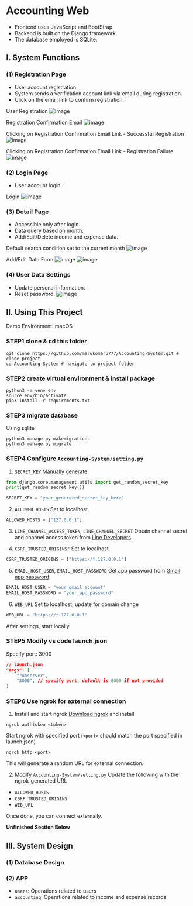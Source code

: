 # Accounting Web
- Frontend uses JavaScript and BootStrap.
- Backend is built on the Django framework.
- The database employed is SQLite.

## I. System Functions
### (1) Registration Page
- User account registration.
- System sends a verification account link via email during registration.
- Click on the email link to confirm registration.

User Registration
![image](./readme_assets/registration.png)

Registration Confirmation Email
![image](./readme_assets/reg_confirm_mail.png)

Clicking on Registration Confirmation Email Link - Successful Registration
![image](./readme_assets/reg_success.png)

Clicking on Registration Confirmation Email Link - Registration Failure
![image](./readme_assets/reg_fail.png)

### (2) Login Page
- User account login.

Login
![image](./readme_assets/login.png)

### (3) Detail Page
- Accessible only after login.
- Data query based on month.
- Add/Edit/Delete income and expense data.

Default search condition set to the current month
![image](./readme_assets/detail.png)

Add/Edit Data Form
![image](./readme_assets/detail-insert.png)
![image](./readme_assets/detail-update.png)

### (4) User Data Settings
- Update personal information.
- Reset password.
![image](./readme_assets/user-info.png)

## II. Using This Project
Demo Environment: macOS
### STEP1 clone & cd this folder
```shell
git clone https://github.com/marukomaru777/Accounting-System.git # clone project
cd Accounting-System # navigate to project folder
```

### STEP2 create virtual environment & install package
```shell
python3 -m venv env
source env/bin/activate
pip3 install -r requirements.txt
```

### STEP3 migrate database
Using sqlite
```shell
python3 manage.py makemigrations
python3 manage.py migrate
```

### STEP4 Configure `Accounting-System/setting.py`
1. `SECRET_KEY`
Manually generate
```python
from django.core.management.utils import get_random_secret_key
print(get_random_secret_key())
```

```python
SECRET_KEY = "your_generated_secret_key_here"
```

2. `ALLOWED_HOSTS`
Set to localhost
```python
ALLOWED_HOSTS = ["127.0.0.1"]
```

3. `LINE_CHANNEL_ACCESS_TOKEN`, `LINE_CHANNEL_SECRET`
Obtain channel secret and channel access token from [Line Developers](https://developers.line.me/console/).

4. `CSRF_TRUSTED_ORIGINS"`
Set to localhost
```python
CSRF_TRUSTED_ORIGINS = ["https://*.127.0.0.1"]
```

5. `EMAIL_HOST_USER`, `EMAIL_HOST_PASSWORD`
Get app password from [Gmail app password](https://dev.to/krishnaa192/creating-google-app-password-for-django-project-4oj3).
```python
EMAIL_HOST_USER = "your_gmail_account"
EMAIL_HOST_PASSWORD = "your_app_password"
```

6. `WEB_URL`
Set to localhost; update for domain change
```python
WEB_URL = "https://*.127.0.0.1"
```

After settings, start locally.

### STEP5 Modify vs code launch.json
Specify port: 3000
```json
// launch.json
"args": [
    "runserver",
    "3000", // specify port, default is 8000 if not provided
]
```

### STEP6 Use ngrok for external connection
1. Install and start ngrok
[Download ngrok](https://ngrok.com/download) and install
```shell
ngrok authtoken <token>
```

Start ngrok with specified port (`<port>` should match the port specified in launch.json)
```shell
ngrok http <port>
```
This will generate a random URL for external connection.

2. Modify `Accounting-System/setting.py`
Update the following with the ngrok-generated URL
- `ALLOWED_HOSTS`
- `CSRF_TRUSTED_ORIGINS`
- `WEB_URL`

Once done, you can connect externally.

**Unfinished Section Below**
## III. System Design
### (1) Database Design

### (2) APP
- `users`: Operations related to users
- `accounting`: Operations related to income and expense records

